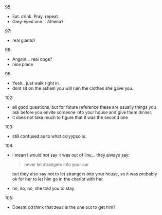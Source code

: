 95:

- Eat. drink. Pray. repeat. 
- Grey-eyed one... Athena?

97:

- real giants?

98:

- Angain... real dogs?
- nice place

99:

- Yeah.. just walk right in.
- dont sit on the ashes! you will ruin the clothes she gave you.

102:

- all good questions, but for future reference these are usually things you ask before you envite someone into your house and give them dinner.
- it does not take much to figure that it was the second one

103:

- still confused as to what colyypso is.

104:

- I mean I would not say it was out of line... they always say:

  > never let strangers into your car

  but they also say not to let strangers into your house, so it was probably ok for her to let him go in the chariot with her.

- no, no, no, she told you to stay.

105:

- Doesnt od think that zeus is the one out to get him?

